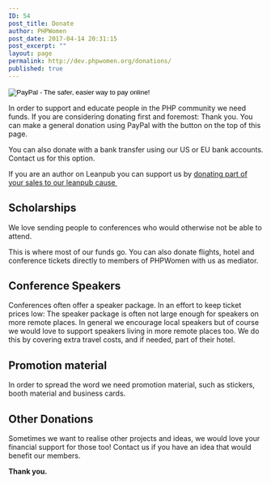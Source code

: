 ```yaml
---
ID: 54
post_title: Donate
author: PHPWomen
post_date: 2017-04-14 20:31:15
post_excerpt: ""
layout: page
permalink: http://dev.phpwomen.org/donations/
published: true
---
```

<form action="https://www.paypal.com/cgi-bin/webscr" method="post" target="_top"><input name="cmd" type="hidden" value="_s-xclick" />
<input name="hosted_button_id" type="hidden" value="J5ZVY3TC8QSWA" />
<input alt="PayPal - The safer, easier way to pay online!" name="submit" src="https://www.paypalobjects.com/en_US/i/btn/btn_donateCC_LG.gif" type="image" />
<img src="https://www.paypalobjects.com/en_US/i/scr/pixel.gif" alt="" width="1" height="1" border="0" /></form>In order to support and educate people in the PHP community we need funds. If you are considering donating first and foremost: Thank you. You can make a general donation using PayPal with the button on the top of this page.

You can also donate with a bank transfer using our US or EU bank accounts. Contact us for this option.

If you are an author on Leanpub you can support us by <a href="http://dev.phpwomen.org/leanpub/">donating part of your sales to our leanpub cause </a>
<h2>Scholarships</h2>
We love sending people to conferences who would otherwise not be able to attend.

This is where most of our funds go. You can also donate flights, hotel and conference tickets directly to members of PHPWomen with us as mediator.
<h2>Conference Speakers</h2>
Conferences often offer a speaker package. In an effort to keep ticket prices low: The speaker package is often not large enough for speakers on more remote places. In general we encourage local speakers but of course we would love to support speakers living in more remote places too. We do this by covering extra travel costs, and if needed, part of their hotel.
<h2>Promotion material</h2>
In order to spread the word we need promotion material, such as stickers, booth material and business cards.
<h2>Other Donations</h2>
Sometimes we want to realise other projects and ideas, we would love your financial support for those too! Contact us if you have an idea that would benefit our members.

<strong>Thank you.
</strong>